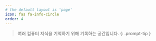 ```yaml
---
# the default layout is 'page'
icon: fas fa-info-circle
order: 4
---
```


> 여러 컴퓨터 지식을 기억하기 위해 기록하는 공간입니다.
{: .prompt-tip }
